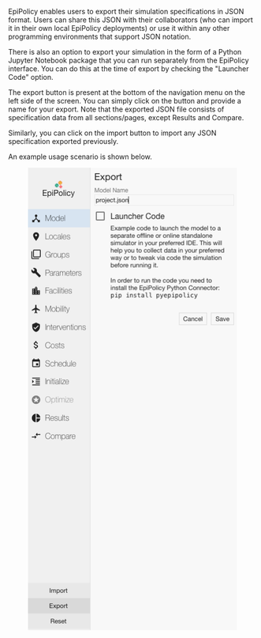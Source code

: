 EpiPolicy enables users to export their simulation specifications in JSON format. Users can share this JSON with their collaborators (who can import it in their own local EpiPolicy deployments) or use it within any other programming environments that support JSON notation. 

There is also an option to export your simulation in the form of a Python Jupyter Notebook package that you can run separately from the EpiPolicy interface. You can do this at the time of export by checking the "Launcher Code" option.

The export button is present at the bottom of the navigation menu on the left side of the screen. 
You can simply click on the button and provide a name for your export. 
Note that the exported JSON file consists of specification data from all sections/pages, except Results and Compare.

Similarly, you can click on the import button to import any JSON specification exported previously.


An example usage scenario is shown below.
<figure>
    <img src="/assets/export.png" alt="drawing"/> 
</figure>